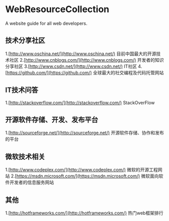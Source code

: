 # WebResourceCollection
A website guide for all web developers.

## 技术分享社区
1.[http://www.oschina.net/](http://www.oschina.net/) 目前中国最大的开源技术社区
2.[http://www.cnblogs.com/](http://www.cnblogs.com/) 开发者的知识分享社区
3.[http://www.csdn.net/](http://www.csdn.net/) IT社区
4.[https://github.com/](https://github.com/) 全球最大的社交编程及代码托管网站

## IT技术问答
1.[http://stackoverflow.com/](http://stackoverflow.com/) StackOverFlow

## 开源软件存储、开发、发布平台
1.[http://sourceforge.net/](http://sourceforge.net/) 开源软件存储、协作和发布的平台

## 微软技术相关
1.[http://www.codeplex.com/](http://www.codeplex.com/) 微软的开源工程网站
2.[https://msdn.microsoft.com/](https://msdn.microsoft.com/) 微软面向软件开发者的信息服务网站

## 其他
1.[http://hotframeworks.com/](http://hotframeworks.com/) 热门web框架排行

